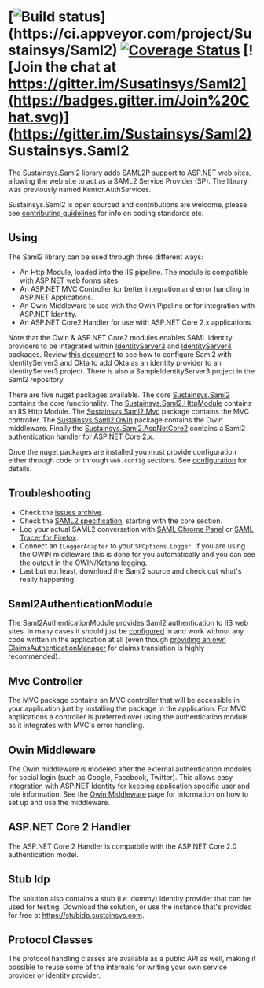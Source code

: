 [![Build status](https://ci.appveyor.com/api/projects/status/kf9r7lh4mh28rg2d?branch=master&svg=true&passingText=master%20-%20OK&failingText=master%20-%20Failed!&pendingText=master%20-%20Pending...)](https://ci.appveyor.com/project/Sustainsys/Saml2)
[![Coverage Status](https://coveralls.io/repos/github/Sustainsys/Saml2/badge.svg?branch=master)](https://coveralls.io/github/Sustainsys/Saml2?branch=master)
[![Join the chat at https://gitter.im/Susatinsys/Saml2](https://badges.gitter.im/Join%20Chat.svg)](https://gitter.im/Sustainsys/Saml2)
Sustainsys.Saml2
=============

The Sustainsys.Saml2 library adds SAML2P support to ASP.NET web sites, allowing the web site
to act as a SAML2 Service Provider (SP). The library was previously named Kentor.AuthServices.

Sustainsys.Saml2 is open sourced and contributions are welcome, please see 
[contributing guidelines](CONTRIBUTING.md) for info on coding standards etc.

## Using
The Saml2 library can be used through three different ways:

* An Http Module, loaded into the IIS pipeline. The module is compatible with ASP.NET web 
forms sites.
* An ASP.NET MVC Controller for better integration and error handling in ASP.NET Applications.
* An Owin Middleware to use with the Owin Pipeline or for integration with ASP.NET Identity.
* An ASP.NET Core2 Handler for use with ASP.NET Core 2.x applications.

Note that the Owin & ASP.NET Core2 modules enables SAML identity providers to be integrated within
[IdentityServer3](https://github.com/IdentityServer/IdentityServer3) and
[IdentityServer4](https://github.com/IdentityServer/IdentityServer3) packages.  Review 
[this document](docs/IdentityServer3Okta.md) to see how to configure Saml2
with IdentityServer3 and Okta to add Okta as an identity provider to an IdentityServer3 project.
There is also a SampleIdentityServer3 project in the Saml2 repository.

There are five nuget packages available. The core 
[Sustainsys.Saml2](https://www.nuget.org/packages/Sustainsys.Saml2/) contains the core
functionality. The [Sustainsys.Saml2.HttpModule](https://www.nuget.org/packages/Sustainsys.Saml2.HttpModule/)
contains an IIS Http Module. 
The [Sustainsys.Saml2.Mvc](https://www.nuget.org/packages/Sustainsys.Saml2.Mvc/)
package contains the MVC controller. The [Sustainsys.Saml2.Owin](https://www.nuget.org/packages/Sustainsys.Saml2.Owin/)
package contains the Owin middleware. Finally the [Sustainsys.Saml2.AspNetCore2](https://nuget.org/packages/Sustainsys.Saml2.AspNetCore2)
contains a Saml2 authentication handler for ASP.NET Core 2.x.

Once the nuget packages are installed you must provide configuration either through code
or through `web.config` sections.
See [configuration](docs/Configuration.md) for details.

## Troubleshooting

* Check the [issues archive](https://github.com/SustainsysIT/Saml2/issues).
* Check the [SAML2 specification](http://saml.xml.org/saml-specifications), starting with the core section.
* Log your actual SAML2 conversation with [SAML Chrome Panel](https://chrome.google.com/webstore/detail/saml-chrome-panel/paijfdbeoenhembfhkhllainmocckace) or [SAML Tracer for Firefox](https://addons.mozilla.org/sv-se/firefox/addon/saml-tracer/).
* Connect an `ILoggerAdapter` to your `SPOptions.Logger`. If you are using the OWIN middleware this is done for you automatically and you can see the output in the OWIN/Katana logging.
* Last but not least, download the Saml2 source and check out what's really happening.

## Saml2AuthenticationModule
The Saml2AuthenticationModule provides Saml2 authentication to IIS web sites. In many cases it should just be
[configured](docs/Configuration.md) in and work without any code written in the application 
at all (even though [providing an own ClaimsAuthenticationManager](docs/ClaimsAuthenticationManager.md)
for claims translation is highly recommended).

## Mvc Controller
The MVC package contains an MVC controller that will be accessible in your application just
by installing the package in the application. For MVC applications a controller is preferred
over using the authentication module as it integrates with MVC's error handling.

## Owin Middleware
The Owin middleware is modeled after the external authentication modules for social login
(such as Google, Facebook, Twitter). This allows easy integration with ASP.NET Identity 
for keeping application specific user and role information. See the 
[Owin Middleware](docs/OwinMiddleware.md) page for information on how to set up and use the middleware.

## ASP.NET Core 2 Handler
The ASP.NET Core 2 Handler is compatbile with the ASP.NET Core 2.0 authentication model.

## Stub Idp
The solution also contains a stub (i.e. dummy) identity provider that can be used for testing.
Download the solution, or use the instance that's provided for free at https://stubidp.sustainsys.com.

## Protocol Classes
The protocol handling classes are available as a public API as well, making it possible to 
reuse some of the internals for writing your own service provider or identity provider.
